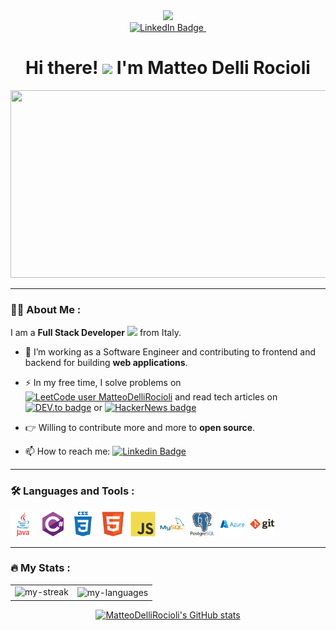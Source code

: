 <!--
**MatteoDelliRocioli/MatteoDelliRocioli** is a ✨ _special_ ✨ repository because its `README.md` (this file) appears on your GitHub profile.

Here are some ideas to get you started:

- 🔭 I’m currently working on ...
- 🌱 I’m currently learning ...
- 👯 I’m looking to collaborate on ...
- 🤔 I’m looking for help with ...
- 💬 Ask me about ...
- 📫 How to reach me: ...
- 😄 Pronouns: ...
- ⚡ Fun fact: ...
-->

<div id="header" align="center">
  <img src="https://media.giphy.com/media/XHAv3GveJMXMXSumkO/giphy.gif" width="150"/>
</div>

<div id="badges" align="center">
  <a href="https://www.linkedin.com/in/matteo-delli-rocioli/">
    <img src="https://img.shields.io/badge/LinkedIn-blue?style=plastic&logo=linkedin&logoColor=white" alt="LinkedIn Badge"/>
  </a>
  <img src="https://komarev.com/ghpvc/?username=MatteoDelliRocioli&style=flat-square&color=blue" alt=""/>
  <h1>
    Hi there! 
    <img src="https://media.giphy.com/media/hvRJCLFzcasrR4ia7z/giphy.gif" width="30px"/>
    I'm Matteo Delli Rocioli
  </h1>
</div>

<div align="center">
  <img src="https://media.giphy.com/media/13HgwGsXF0aiGY/giphy.gif" width="600" height="300"/>
</div>

---

### :man_technologist: About Me :
I am a **Full Stack Developer** <img src="https://media.giphy.com/media/WUlplcMpOCEmTGBtBW/giphy.gif" width="30"> from Italy.

- :telescope: I’m working as a Software Engineer and contributing to frontend and backend for building **web applications**.

- :zap: In my free time, I solve problems on [![LeetCode user MatteoDelliRocioli](https://img.shields.io/badge/dynamic/json?style=plastic&labelColor=black&color=%23ffa116&label=LeetCode&query=solved&url=https%3A%2F%2Fleetcode-badge.vercel.app%2Fapi%2Fusers%2FMatteoDelliRocioli&logo=leetcode&logoColor=yellow)](https://leetcode.com/MatteoDelliRocioli/) and read tech articles on [![DEV.to badge](https://img.shields.io/badge/dev.to-0A0A0A?style=plastic&logo=dev.to&logoColor=white)](https://dev.to) or [![HackerNews badge](https://badgen.net/badge/hacker/news?icon=bitcoin-lightning&color=orange)](https://news.ycombinator.com/)

- :point_right:  Willing to contribute more and more to **open source**.

- :mailbox: How to reach me: [![Linkedin Badge](https://img.shields.io/badge/LinkedIn-blue?style=flat&logo=Linkedin&logoColor=white)](https://www.linkedin.com/in/matteo-delli-rocioli/)

---

### :hammer_and_wrench: Languages and Tools :

<div>
  <img src="https://github.com/devicons/devicon/blob/master/icons/java/java-original-wordmark.svg" title="Java" alt="Java" width="40" height="40"/>&nbsp;
  <img src="https://github.com/devicons/devicon/blob/master//icons/csharp/csharp-original.svg" title="CSharp" alt="CSharp" width="40" height="40"/>&nbsp;
  <img src="https://github.com/devicons/devicon/blob/master/icons/css3/css3-plain-wordmark.svg"  title="CSS3" alt="CSS" width="40" height="40"/>&nbsp;
  <img src="https://github.com/devicons/devicon/blob/master/icons/html5/html5-original.svg" title="HTML5" alt="HTML" width="40" height="40"/>&nbsp;
  <img src="https://github.com/devicons/devicon/blob/master/icons/javascript/javascript-original.svg" title="JavaScript" alt="JavaScript" width="40" height="40"/>&nbsp;
  <img src="https://github.com/devicons/devicon/blob/master/icons/mysql/mysql-original-wordmark.svg" title="MySQL"  alt="MySQL" width="40" height="40"/>&nbsp;
  <img src="https://github.com/devicons/devicon/blob/master/icons/postgresql/postgresql-original-wordmark.svg" title="PostgreSQL" alt="PostgreSQL" width="40" height="40"/>&nbsp;
  <img src="https://github.com/devicons/devicon/blob/master/icons/azure/azure-original-wordmark.svg" title="Azure" alt="Azure" width="40" height="40"/>&nbsp;
  <img src="https://github.com/devicons/devicon/blob/master/icons/git/git-original-wordmark.svg" title="Git" **alt="Git" width="40" height="40"/>
</div>

---

### :fire: My Stats :

<table>
  <tr>
    <td><img src="http://github-readme-streak-stats.herokuapp.com?user=MatteoDelliRocioli&theme=dark&hide_border=true&date_format=M%20j%5B%2C%20Y%5D" display=block width=100% height=240 alt="my-streak"></td>
    <td><img src="https://github-readme-stats.vercel.app/api/top-langs/?username=MatteoDelliRocioli&layout=compact&theme=dark&hide=makefile,html&exclude_repo=doberSoft,EmailSender,CSV_ScriptTest,IIOT_OPC"  display=block height=240 width=100% align="center" alt="my-languages"></td>
   </tr>
</table>

<div align="center">
  
  [![MatteoDelliRocioli's GitHub stats](https://github-readme-stats.vercel.app/api?username=MatteoDelliRocioli&theme=slateorange&show_icons=true)](#)

</div>

  <!-- [![GitHub Streak](http://github-readme-streak-stats.herokuapp.com?user=MatteoDelliRocioli&theme=dark&hide_border=true&date_format=M%20j%5B%2C%20Y%5D)](#) -->

  <!-- [![Top Langs](https://github-readme-stats.vercel.app/api/top-langs/?username=MatteoDelliRocioli&layout=compact&theme=dark&hide=makefile,html&exclude_repo=doberSoft,EmailSender,CSV_ScriptTest,IIOT_OPC)](#) -->

  <!-- [![MatteoDelliRocioli's GitHub stats](https://github-readme-stats.vercel.app/api?username=MatteoDelliRocioli&count_private=true)](#) -->
